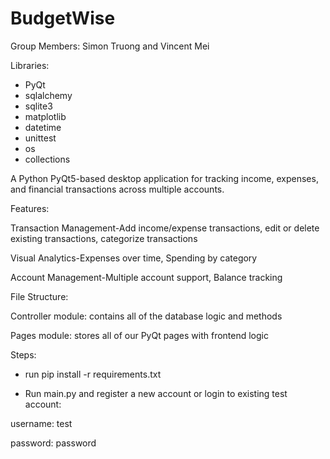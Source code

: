 # BudgetWise
Group Members: Simon Truong and Vincent Mei

Libraries:
- PyQt
- sqlalchemy
- sqlite3
- matplotlib
- datetime
- unittest
- os
- collections


A Python PyQt5-based desktop application for tracking income, expenses, and financial transactions across multiple accounts.

Features:

Transaction Management-Add income/expense transactions, edit or delete existing transactions, categorize transactions

Visual Analytics-Expenses over time, Spending by category

Account Management-Multiple account support, Balance tracking

File Structure:

Controller module: contains all of the database logic and methods

Pages module: stores all of our PyQt pages with frontend logic


Steps:

- run pip install -r requirements.txt

- Run main.py and register a new account or login to existing test account:

username: test

password: password
